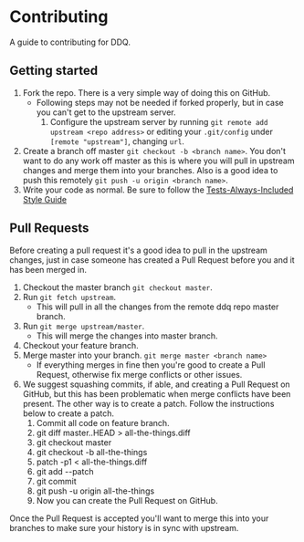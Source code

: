 Contributing
============

A guide to contributing for DDQ.

## Getting started

1. Fork the repo. There is a very simple way of doing this on GitHub.
    * Following steps may not be needed if forked properly, but in case you can't get to the upstream server.
        1. Configure the upstream server by running `git remote add upstream <repo address>` or editing your `.git/config` under `[remote "upstream"]`, changing `url`.
3. Create a branch off master `git checkout -b <branch name>`. You don't want to do any work off master as this is where you will pull in upstream changes and merge them into your branches. Also is a good idea to push this remotely `git push -u origin <branch name>`.
4. Write your code as normal.  Be sure to follow the [Tests-Always-Included Style Guide](https://tests-always-included.github.io/style-guide/)

## Pull Requests

Before creating a pull request it's a good idea to pull in the upstream changes, just in case someone has created a Pull Request before you and it has been merged in.

1. Checkout the master branch `git checkout master`.
2. Run `git fetch upstream`.
    *  This will pull in all the changes from the remote ddq repo master branch.
3. Run `git merge upstream/master`.
    *  This will merge the changes into master branch.
4. Checkout your feature branch.
5. Merge master into your branch. `git merge master <branch name>`
    * If everything merges in fine then you're good to create a Pull Request, otherwise fix merge conflicts or other issues.
6. We suggest squashing commits, if able, and creating a Pull Request on GitHub, but this has been problematic when merge conflicts have been present. The other way is to create a patch. Follow the instructions below to create a patch.
    1. Commit all code on feature branch.
    2. git diff master..HEAD > all-the-things.diff
    3. git checkout master
    4. git checkout -b all-the-things
    5. patch -p1 < all-the-things.diff
    6. git add --patch
    7. git commit
    8. git push -u origin all-the-things
    9. Now you can create the Pull Request on GitHub.

Once the Pull Request is accepted you'll want to merge this into your branches to make sure your history is in sync with upstream.